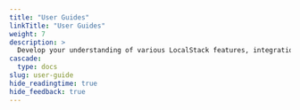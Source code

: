```yaml
---
title: "User Guides"
linkTitle: "User Guides"
weight: 7
description: >
  Develop your understanding of various LocalStack features, integrations, and use cases.
cascade:
  type: docs
slug: user-guide
hide_readingtime: true
hide_feedback: true
---
```

